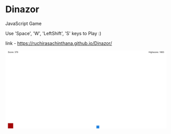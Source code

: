 # Dinazor
 JavaScript Game
 
 Use 'Space', 'W', 'LeftShift', 'S'  keys to Play :)

 link - https://ruchirasachinthana.github.io/Dinazor/

 ![Screenshot](https://raw.githubusercontent.com/RuchiraSachinthana/Dinazor/main/img/Capture.JPG)
